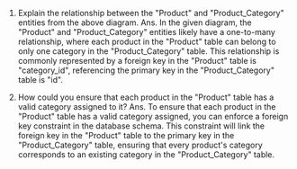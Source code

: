 1. Explain the relationship between the "Product" and "Product_Category" entities from the above diagram.
Ans. In the given diagram, the "Product" and "Product_Category" entities likely have a one-to-many relationship, where each product in the "Product" table can belong to only one category in the "Product_Category" table. This relationship is commonly represented by a foreign key in the "Product" table is "category_id", referencing the primary key in the "Product_Category" table is "id".


2. How could you ensure that each product in the "Product" table has a valid category assigned to it?
Ans. To ensure that each product in the "Product" table has a valid category assigned, you can enforce a foreign key constraint in the database schema. This constraint will link the foreign key in the "Product" table to the primary key in the "Product_Category" table, ensuring that every product's category corresponds to an existing category in the "Product_Category" table.
